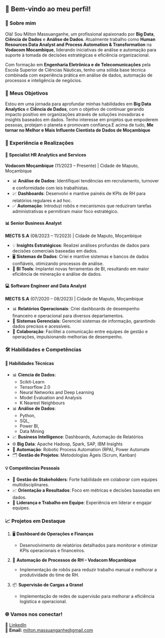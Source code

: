 ## 🌟 Bem-vindo ao meu perfil!  

### 👋 Sobre mim  
Olá! Sou Milton Massuanganhe, um profissional apaixonado por **Big Data**, **Ciência de Dados** e **Análise de Dados**. Atualmente trabalho como **Human Resources Data Analyst and Process Automation & Transformation** na **Vodacom Mocambique**, liderando iniciativas de análise e automação para suporte à tomada de decisões estratégicas e eficiência organizacional.  

Com formação em **Engenharia Eletrônica e de Telecomunicações** pela Escola Superior de Ciências Náuticas, tenho uma sólida base técnica combinada com experiência prática em análise de dados, automação de processos e inteligência de negócios.  

### 🚀 Meus Objetivos  
Estou em uma jornada para aprofundar minhas habilidades em **Big Data Analytics** e **Ciência de Dados**, com o objetivo de continuar gerando impacto positivo em organizações através de soluções inovadoras e insights baseados em dados. Tenho interesse em projetos que empoderem pessoas, protejam o planeta e promovam confiança.E acima de tudo, **Me tornar no Melhor e Mais Influente Cientista de Dados de Moçambique**  

### 💼 Experiência e Realizações  

#### 🏢 **Specialist HR Analytics and Services**  
**Vodacom Moçambique** (11/2023 – Presente) | Cidade de Maputo, Moçambique  
- 📊 **Análise de Dados**: Identifiquei tendências em recrutamento, turnover e conformidade com leis trabalhistas.  
- 📈 **Dashboards**: Desenvolvi e mantive painéis de KPIs de RH para relatórios regulares e ad hoc.  
- ✅ **Automação**: Introduzi robôs e mecanismos que reduziram tarefas administrativas e permitiram maior foco estratégico.  

#### 📊 **Senior Business Analyst**  
**MECTS S.A** (08/2023 – 11/2023) | Cidade de Maputo, Moçambique  
- 💡 **Insights Estratégicos**: Realizei análises profundas de dados para decisões comerciais baseadas em dados.  
- 🖥️ **Sistemas de Dados**: Criei e mantive sistemas e bancos de dados confiáveis, otimizando processos de análise.  
- 🚀 **BI Tools**: Implantei novas ferramentas de BI, resultando em maior eficiência de mineração e análise de dados.  

#### 💻 **Software Engineer and Data Analyst**  
**MECTS S.A** (07/2020 – 08/2023) | Cidade de Maputo, Moçambique  
- 📊 **Relatórios Operacionais**: Criei dashboards de desempenho financeiro e operacional para diversos departamentos.  
- 🔄 **Sistemas Gerenciais**: Gerenciei sistemas de informação, garantindo dados precisos e acessíveis.  
- 🤝 **Colaboração**: Facilitei a comunicação entre equipes de gestão e operações, impulsionando melhorias de desempenho.  

### 🛠️ Habilidades e Competências  

#### 🎯 Habilidades Técnicas  
- 📊 **Ciencia de Dados**:
  - Scikit-Learn
  - Tensorflow 2.0
  - Neural Networks and Deep Learning
  - Model Evaluation and Analysis
  - K Nearest Neighbours
- 📊 **Análise de Dados**:
  - Python,
  - SQL,
  - Power BI,
  - Data Mining  
- 📈 **Business Intelligence**: Dashboards, Automação de Relatórios  
- 🌐 **Big Data**: Apache Hadoop, Spark, SAP, IBM Insights  
- 🤖 **Automação**: Robotic Process Automation (RPA), Power Automate  
- 🗂️ **Gestão de Projetos**: Metodologias Ágeis (Scrum, Kanban)  

#### 💡 Competências Pessoais  
- 🤝 **Gestão de Stakeholders**: Forte habilidade em colaborar com equipes multidisciplinares.  
- 📈 **Orientação a Resultados**: Foco em métricas e decisões baseadas em dados.  
- 🚀 **Liderança e Trabalho em Equipe**: Experiência em liderar e engajar equipes.  

### 📈 Projetos em Destaque  
1. 🖥️ **Dashboard de Operações e Finanças**  
   - Desenvolvimento de relatórios detalhados para monitorar e otimizar KPIs operacionais e financeiros.  

2. 🤖 **Automação de Processos de RH – Vodacom Moçambique**  
   - Implementação de robôs para reduzir trabalho manual e melhorar a produtividade do time de RH.  

3. 📦 **Supervisão de Cargas a Granel**  
   - Implementação de redes de supervisão para melhorar a eficiência logística e operacional.  

### 🌐 Vamos nos conectar!  
🔗 [LinkedIn](https://www.linkedin.com/in/milton-massuanganhe-39716215b/)  
📧 **Email:** milton.massuanganhe@gmail.com  
